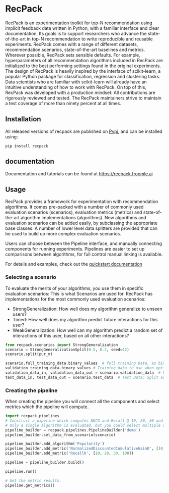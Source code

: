 # RecPack
RecPack is an experimentation toolkit for top-N recommendation using implicit feedback data written in Python, with a familiar interface and clear documentation. Its goals is to support researchers who advance the state-of-the-art in top-N recommendation to write reproducible and reusable experiments. RecPack comes with a range of different datasets, recommendation scenarios, state-of-the-art baselines and metrics. Wherever possible, RecPack sets sensible defaults. For example, hyperparameters of all recommendation algorithms included in RecPack are initialized to the best performing settings found in the original experiments. The design of RecPack is heavily inspired by the interface of scikit-learn, a popular Python package for classification, regression and clustering tasks. Data scientists who are familiar with scikit-learn will already have an intuitive understanding of how to work with RecPack. On top of this, RecPack was developed with a production mindset: All contributions are rigorously reviewed and tested. The RecPack maintainers strive to maintain a test coverage of more than ninety percent at all times.


## Installation

All released versions of recpack are published on [Pypi](https://pypi.org/project/recpack/), and can be installed using:

`pip install recpack`

## documentation
Documentation and tutorials can be found at https://recpack.froomle.ai

## Usage
RecPack provides a framework for experimentation with recommendation algorithms. 
It comes pre-packed with a number of commonly used evaluation scenarios (scenarios),
evaluation metrics (metrics) and state-of-the-art algorithm implementations (algorithms).
New algorithms and evaluation scenarios can be added easily, by subclassing the appropriate base classes. 
A number of lower level data splitters are provided that can be used to build up more complex evaluation scenarios.

Users can choose between the Pipeline interface, and manually connecting components for running experiments. 
Pipelines are easier to set up comparisons between algorithms, for full control manual linking is available.

For details and examples, check out the [quickstart documentation](recpack.froomle.ai/guides.quickstart.html)

### Selecting a scenario
To evaluate the merits of your algorithms, you use them in specific evaluation scenarios: This is what Scenarios are used for. 
RecPack has implementations for the most commonly used evaluation scenarios:

* StrongGeneralization: How well does my algorithm generalize to unseen users? 
* Timed: How well does my algorithm predict future interactions for this user?
* WeakGeneralization: How well can my algorithm predict a random set of interactions of this user, based on all other interactions?


```python
from recpack.scenarios import StrongGeneralization
scenario = StrongGeneralizationSplit(0.5, 0.2, seed=42)
scenario.split(pur_m)

scenario.full_training_data.binary_values  # full training Data, as binary values csr_matrix
validation_training_data.binary_values # Training data to use when optimising parameters
validation_data_in, validation_data_out = scenario.validation_data  # Validation Data: Split across historical interactions -> interactions to predict
test_data_in, test_data_out = scenario.test_data  # Test Data: Split across historical interactions -> interactions to predict
```

### Creating the pipeline
When creating the pipeline you will connect all the components and select metrics which the pipeline will compute.

```python
import recpack.pipelines
# Construct a pipeline which computes NDCG and Recall @ 10, 20, 50 and 100
# Only a single algorithm is evaluated, but you could select multiple algorithms to be evaluated at the same time.
pipeline_builder = recpack.pipelines.PipelineBuilder('demo')
pipeline_builder.set_data_from_scenario(scenario)

pipeline_builder.add_algorithm('Popularity')
pipeline_builder.add_metric('NormalizedDiscountedCumulativeGainK', [10, 20, 50, 100])
pipeline_builder.add_metric('RecallK', [10, 20, 30, 100])

pipeline = pipeline_builder.build()

pipeline.run()

# Get the metric results.
pipeline.get_metrics()
```
